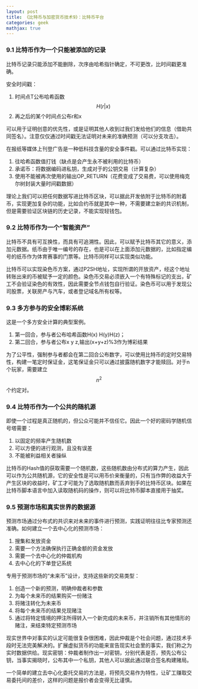 ```yaml
---
layout: post
title: 《比特币与加密货币技术9》：比特币平台
categories: geek
mathjax: true
---
```


### 9.1 比特币作为一个只能被添加的记录

比特币记录只能添加不能删除，次序由哈希指针确定，不可更改，比时间戳更准确。<!-- more -->

安全时间戳：

1. 时间点T公布哈希函数$$H(r|x)$$
2. 再之后的某个时间点公布r和x

可以用于证明创意的优先性，或是证明其他人收到过我们发给他们的信息（借助共同签名）。注意仅仅通过时间戳无法证明对未来的准确预测（可以分支攻击）。

在报纸等媒体上刊登广告是一种低科技含量的安全事件戳。可以通过比特币实现：

1. 往哈希函数值打钱（缺点是会产生永不被利用的比特币）
2. 承诺币：将数据编码进私钥，生成对于的公钥交易（计算复杂）
3. 使用不能被再次使用的输出OP_RETURN（花费变成了交易费，可以使用梅克尔树封装大量时间戳数据）

理论上我们可以把任何数据写进比特币区块，可以据此开发依附于比特币的附着币，实现更加复杂的功能，比如合约币就是其中一种，不需要建立新的共识机制，但是需要验证区块链的历史记录，不能实现轻钱包。

### 9.2 比特币作为一个“智能资产”

比特币不具有可互换性，而具有可追溯性。因此，可以赋予比特币其它的意义，添加元数据。纸币由于唯一编号的存在，也是可以在上面添加元数据的，比如指定编号的纸币作为体育赛事的门票等。比特币同样可以实现类似功能。

比特币可以实现染色币方案，通过P2SH地址，实现所谓的开放资产，经这个地址转账出来的币被赋予一定的颜色。染色币交易必须嵌入一个有特殊标记的支出，矿工不会验证染色的有效性，因此需要全节点钱包自行验证。染色币可以用于发现公司股票，关联房产与汽车，或者登记域名所有权等。

### 9.3 多方参与的安全博彩系统

这是一个多方安全计算的典型案例。

1. 第一回合，参与者公布哈希函数H(x) H(y)H(z)；
2. 第二回合，参与者公布x y z,输出(x+y+z)%3作为博彩结果

为了公平性，强制参与者都会在第二回合公布数字，可以使用比特币的定时交易特性，构建一笔定时保证金，这笔保证金只可以通过披露随机数字才能赎回。对于n个玩家，需要建立$$n^2$$个约定对。

### 9.4 比特币作为一个公共的随机源

即使一个过程是真正随机的，但公众可能并不信任它。因此一个好的密码学随机信号塔需要：

1. 以固定的频率产生随机数
2. 可以方便的进行观测，且没有误差
3. 不能被利益相关者操纵

比特币的Hash值的获取需要一个随机数，这些随机数由分布式的算力产生，因此可以作为公共随机源，它的安全性是可以用币价来衡量的，只有当作弊的收益大于产生区块的收益时，矿工才可能为了选取随机数而丢弃到手的比特币区块。如果在比特币脚本语言中加入读取随机码的操作，则可以将比特币脚本直接用于抽奖。

### 9.5 预测市场和真实世界的数据源

预测市场通过分布式的共识来对未来的事件进行预测，实践证明往往比专家预测还准确。如何建立一个去中心化的预测市场：

1. 搜集和发放资金
2. 需要一个方法确保执行正确金额的资金发放
3. 需要一个去中心化的仲裁机构
4. 去中心化的下单登记系统

专用于预测市场的“未来币”设计，支持这些新的交易类型：

1. 创造一个新的预测，明确仲裁者和参数
2. 为每个未来币的结果购买一份赌注
3. 将赌注转化为未来币
4. 将每个未来币的结果兑现赌注
5. 通过将特定情境的押注所得转入一个新完成的未来币，并注销所有其他情形的赌注，来结束特定预测市场

现实世界中对事实的认定可能很复杂很困难，因此仲裁是个社会问题，通过技术手段时无法完美解决的。扩展虚拟货币的功能来宣告现实社会里的事实，我们称之为实时数据供给。现实密钥：仲裁者制作出一对密钥，分别代表是否，预先公布公钥，当事实揭晓时，公布其中一个私钥，其他人可以据此通过联合签名构建赌局。

一个简单的建立去中心化委托交易的方法是，将预先交易作为特性，让矿工赚取交易委托间的差价，这样的问题是报价者会变得无比谨慎。